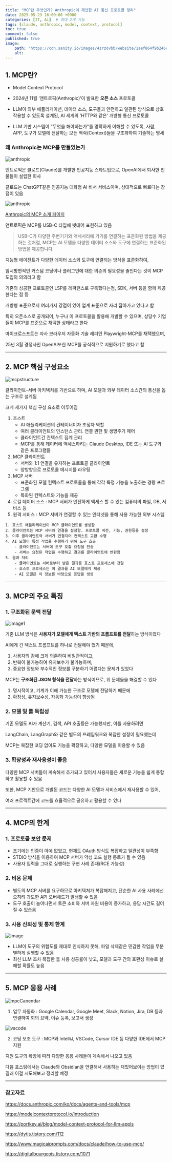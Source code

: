 ```yaml
---
title: "MCP란 무엇인가? Anthropic이 제안한 AI 통신 프로토콜 정리"
date: 2025-05-23 16:00:00 +0900
categories: [IT, Ai]  # 최대 2개 가능
tags: [claude, anthropic, model, context, protocol]     
toc: true
comment: false
published: true
image:
    path: "https://cdn.sanity.io/images/4zrzovbb/website/1aef864f9b246c740fe3cef6e1068f2220995d5e-2400x1260.png"
    alt: 
---
```


## 1. MCP란?

- Model Context Protocol

- 2024년 11월 ‘앤트로픽(Anthropic)’이 발표한 **오픈 소스** 프로토콜

- LLM이 외부 애플리케이션, 데이터 소스, 도구들과 안전하고 일관된 방식으로 상호작용할 수 있도록 설계된, AI 세계의 'HTTP와 같은' 개방형 통신 프로토콜

- LLM 기반 시스템이 "무엇을 해야하는가"를 명확하게 이해할 수 있도록, 사람, APP, 도구가 모델에 전달하는 모든 맥락(Context)들을 구조화하여 기술하는 명세

### 왜 Anthropic는 MCP를 만들었는가

![anthropic](https://www.edfringe.com/media/4s0libae/11-anthropic.jpg?rxy=0.5590343899857355,0.5071113753333142&width=860&height=420&v=1db4825899ba3b0&format=webp)

앤트로픽은 클로드(Claude)를 개발한 인공지능 스타트업으로, OpenAI에서 퇴사한 인물들이 설립한 회사

클로드는 ChatGPT같은 인공지능 대화형 AI 비서 서비스이며, 상대적으로 빠르다는 장점이 있음

![anthropic](https://cdn.sanity.io/images/4zrzovbb/website/1aef864f9b246c740fe3cef6e1068f2220995d5e-2400x1260.png)

[Anthropic의 MCP 소개 페이지](https://docs.anthropic.com/ko/docs/agents-and-tools/mcp)

앤트로픽은 MCP를 USB-C 타입에 빗대어 표현하고 있음

> USB-C가 다양한 주변기기와 액세서리에 기기를 연결하는 표준화된 방법을 제공하는 것처럼, MCP는 AI 모델을 다양한 데이터 소스와 도구에 연결하는 표준화된 방법을 제공합니다.

지능형 에이전트가 다양한 데이터 소스와 도구에 연결되는 방식을 표준화하여, 

임시방편적인 커스텀 코딩이나 플러그인에 대한 의존의 필요성을 줄인다는 것이 MCP 도입의 의의라고 함

기존의 성공한 프로토콜인 LSP를 레퍼런스로 구축했다는점, SDK, 서버 등을 함께 제공한다는 점 등 

개방형 표준으로서 여러가지 강점이 있어 업계 표준으로 자리 잡아가고 있다고 함

특히 오픈소스로 공개되어, 누구나 이 프로토콜을 활용해 개발할 수 있으며, 상당수 기업들이 MCP를 표준으로 채택한 상태라고 한다

마이크로스프트는 자사 브라우저 자동화 기술 래퍼인 Playwright-MCP를 채택했으며, 

25년 3월 경쟁사인 OpenAI또한 MCP를 공식적으로 지원하기로 했다고 함

---

## 2. MCP 핵심 구성요소

![mcpstructure](https://lh7-rt.googleusercontent.com/docsz/AD_4nXdQR2I6GhcYPjBYTLhZAcBaFKdygfszEn0j7Cump8XG-sEAOWxflVqY20kf4XZRykqxtqhrHoX4Z4uZAad4aqoGnc0Q0g1t_RsgLoZJNMLybE8Ac4eroNYc4xS0pPgXHyzxFUZ52w?key=IsGNiSRhrkHyNt69qnptW9Gk)

클라이언트-서버 아키텍처를 기반으로 하며, AI 모델과 외부 데이터 소스간의 통신을 돕는 구조로 설계됨

크게 세가지 핵심 구성 요소로 이루어짐

1. 호스트 
	- AI 애플리케이션의 컨테이너이자 조정자 역할
	- 여러 클라이언트의 인스턴스 관리. 연결 권한 및 생명주기 제어
	- 클라이언트간 컨텍스트 집계 관리
	- MCP를 통해 데이터에 액세스하려는 Claude Desktop, IDE 또는 AI 도구와 같은 프로그램들
2. MCP 클라이언트
	- 서버와 1:1 연결을 유지하는 프로토콜 클라이언트
	- 양방향으로 프로토콜 메시지를 라우팅
3. MCP 서버
	- 표준화된 모델 컨텍스트 프로토콜을 통해 각각 특정 기능을 노출하는 경량 프로그램
	- 특화된 컨텍스트와 기능을 제공
4. 로컬 데이터 소스 : MCP 서버가 안전하게 액세스 할 수 있는 컴퓨터의 파일, DB, 서비스 등
5. 원격 서비스 : MCP 서버가 연결할 수 있는 인터넷을 통해 사용 가능한 외부 시스템

```
1. 호스트 애플리케이션이 MCP 클라이언트를 생성함
2. 클라이언트는 MCP 서버와 연결을 설정함. 프로토콜 버전, 기능, 권한등을 설정
3. 이후 클라이언트와 서버가 연결되어 컨텍스트 교환 수행
4. AI 모델이 특정 작업을 수행하기 위해 도구 호출
	- 클라이언트는 서버에 도구 호출 요청을 전송
	- 서버는 요청된 작업을 수행하고 결과를 클라이언트에 반환함
5. 결과 처리
	- 클라이언트는 서버로부터 받은 결과를 호스트 프로세스에 전달 
	- 호스트 프로세스는 이 결과를 AI 모델에게 제공
	- AI 모델은 이 정보를 바탕으로 응답을 생성
```

---

## 3. MCP의 주요 특징

### 1. 구조화된 문맥 전달

![image1](assets\img\posts\20252523_1.jpg)

기존 LLM 방식은 **사용자가 모델에게 텍스트 기반의 프롬프트를 전달**하는 방식이였다

AI에게 긴 텍스트 프롬프트를 하나로 전달해야 했기 때문에, 

1. 사용자의 감에 크게 의존하여 비일관적이고, 
2. 반복이 불가능하여 유지보수가 불가능하며, 
3. 중요한 정보와 부수적인 정보를 구분하기 어렵다는 문제가 있었다

MCP는 **구조화된 JSON 형식을 전달**하는 방식이므로, 위 문제들을 해결할 수 있다

1. 명시적이고, 기계가 이해 가능한 구조로 모델에 전달하기 때문에 
2. 확장성, 유지보수성, 자동화 가능성이 향상됨

### 2. 모델 및 툴 독립성

기존 모델도 AI가 계산기, 검색, API 호출등은 가능했지만, 이를 사용하려면 

LangChain, LangGraph와 같은 별도의 프레임워크와 복잡한 설정이 필요했는데

MCP는 복잡한 코딩 없이도 기능을 확장하고, 다양한 모델을 이용할 수 있음

### 3. 확장성과 재사용성이 좋음

다양한 MCP 서버들이 계속해서 추가되고 있어서 사용자들은 새로운 기능을 쉽게 통합하고 활용할 수 있음

또한,  MCP 기반으로 개발된 코드는 다양한 AI 모델과 서비스에서 재사용할 수 있어, 

여러 프로젝트간에 코드를 효율적으로 공유하고 활용할 수 있다

---

## 4. MCP의 한계

### 1. 프로토콜 보안 문제
- 초기에는 인증이 아예 없었고, 현재도 OAuth 방식도 복잡하고 일관성이 부족함
- STDIO 방식을 이용하여 MCP 서버가 악성 코드 실행 통로가 될 수 있음
- 사용자 입력을 그대로 실행하는 구현 사례 존재(RCE 가능성)

### 2. 비용 문제
- 별도의 MCP 서버를 요구하므로 아키텍처가 복잡해지고, 단순한 AI 사용 사례에선 오히려 과도한 API 오버헤드가 발생할 수 있음
- 도구 호출이 늘어나면서 토큰 소비와 서버 자원 비용이 증가하고, 응답 시간도 길어질 수 있습음

### 3. 사용 신뢰성 및 통제 한계
![image](assets\img\posts\20252523_2.png)
- LLM이 도구의 위험도를 제대로 인식하지 못해, 파일 삭제같은 민감한 작업을 무분별하게 실행할 수 있음
- 최신 LLM 조차 복잡한 툴 사용 성공률이 낮고, 모델과 도구 간의 호환성 이슈로 실패할 확률도 높음

---

## 5. MCP 응용 사례

![mpcCanendar](https://i.ytimg.com/vi/j6vif13ByrM/sddefault.jpg)

1. 업무 자동화 : Google Calendar, Google Meet, Slack, Notion, Jira, DB 등과 연결하여 회의 요약, 이슈 등록, 보고서 생성

![vscode](https://code.visualstudio.com/assets/docs/copilot/chat/mcp-servers/mcp-server-config-lenses.png)

2. 코딩 보조 도구 : MCP와 IntelliJ, VSCode, Cursor IDE 등 다양한 IDE에서 MCP 지원

지원 도구의 확장에 따라 다양한 응용 사례들이 계속해서 나오고 있음

다음 포스팅에서는 Claude와 Obsidian을 연결해서 사용하는 재밌어보이는 방법이 있길래 이걸 시도해보고 정리할 예정

---

### 참고자료

https://docs.anthropic.com/ko/docs/agents-and-tools/mcp

https://modelcontextprotocol.io/introduction

https://portkey.ai/blog/model-context-protocol-for-llm-appls

https://dytis.tistory.com/112

https://www.magicaiprompts.com/docs/claude/how-to-use-mcp/

https://digitalbourgeois.tistory.com/1071
